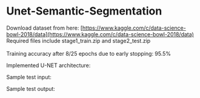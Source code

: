 # Unet-Semantic-Segmentation

Download dataset from here: [https://www.kaggle.com/c/data-science-bowl-2018/data](https://www.kaggle.com/c/data-science-bowl-2018/data)
<br>Required files include stage1_train.zip and stage2_test.zip
<br><br>
Training accuracy after 8/25 epochs due to early stopping: 95.5%

Implemented U-NET architecture:

Sample test input:

Sample test output:


